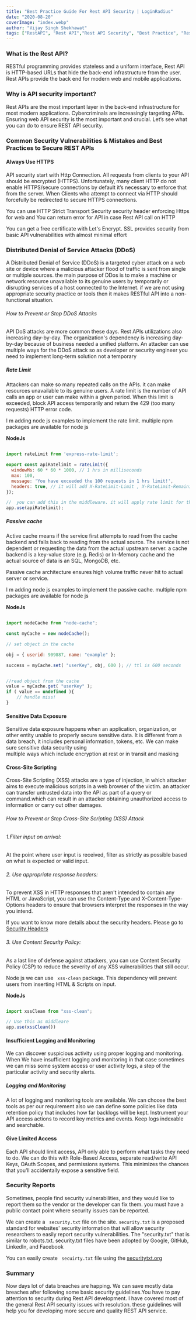 ```yaml
---
title: "Best Practice Guide For Rest API Security | LoginRadius"
date: "2020-08-20"
coverImage: "index.webp"
author: "Vijay Singh Shekhawat"
tags: ["RestAPI", "Rest API","Rest API Security", "Best Practice", "Rest API Developer Guide", "Security"]
---
```



### What is the Rest API?
RESTful programming provides stateless and a uniform interface, Rest API is HTTP-based URLs that hide the back-end infrastructure from the user. Rest APIs provide the back end for modern web and mobile applications. 

### Why is API security important?
Rest APIs are the most important layer in the back-end infrastructure for most modern applications. Cybercriminals are increasingly targeting APIs. Ensuring web API security is the most important and crucial. Let’s see what you can do to ensure REST API security.

### Common Security Vulnerabilities & Mistakes and Best Practices to Secure REST APIs

#### Always Use HTTPS 
API security start with Http Connection. All requests from clients to your API should be encrypted (HTTPS). Unfortunately, many client HTTP do not enable HTTPS/secure connections by default it’s necessary to enforce that from the server. When Clients who attempt to connect via HTTP should forcefully be redirected to secure HTTPS connections. 

You can use HTTP Strict Transport Security security header enforcing Https for web and You can return error for API in case Rest API call on HTTP


You can get a free certificate with Let's Encrypt. SSL provides security from basic API vulnerabilities with almost minimal effort

### Distributed Denial of Service Attacks (DDoS)
A Distributed Denial of Service (DDoS) is a targeted cyber attack on a web site or device where a malicious attacker flood of traffic is sent from single or multiple sources. the main purpose of DDos is to make a machine or network resource unavailable to its genuine users by temporarily or disrupting services of a host connected to the Internet. if we are not using appropriate security practice or tools then it makes RESTful API into a non-functional situation.


###### How to Prevent or Stop DDoS Attacks
API DoS attacks are more common these days. Rest APIs utilizations also increasing day-by-day. The organization's dependency is increasing day-by-day because of business needed a unified platform. An attacker can use multiple ways for the DDoS attack so as developer or security engineer you need to implement long-term solution not a temporary

##### Rate Limit
 Attackers can make so many repeated calls on the APIs. it can make resources unavailable to its genuine users. A rate limit is the number of API calls an app or user can make within a given period. When this limit is exceeded, block API access temporarily and return the 429 (too many requests) HTTP error code.

I m adding node js examples to implement the rate limit. multiple npm packages are available for node js

 **NodeJs**

```javascript

import rateLimit from 'express-rate-limit';

export const apiRatelimit = rateLimit({
  windowMs: 60 * 60 * 1000, // 1 hrs in milliseconds
  max: 100,
  message: 'You have exceeded the 100 requests in 1 hrs limit!', 
  headers: true, // it will add X-RateLimit-Limit , X-RateLimit-Remaining and Retry-After Headers in the request 
});

//  you can add this in the middleware. it will apply rate limit for the all requests 
app.use(apiRatelimit);


```


##### Passive cache
Active cache means if the service first attempts to read from the cache backend and falls back to reading from the actual source. The service is not dependent or requesting the data from the actual upstream server. a cache backend is a key-value store (e.g. Redis) or In-Memory cache and the actual source of data is an SQL, MongoDB, etc.

Passive cache architecture ensures high volume traffic never hit to actual server or service.

I m adding node js examples to implement the passive cache. multiple npm packages are available for node js

 **NodeJs**

```javascript

import nodeCache from "node-cache";

const myCache = new nodeCache();

// set object in the cache 

obj = { userid: 909887, name: "example" };

success = myCache.set( "userKey", obj, 600 ); // ttl is 600 seconds 


//read object from the cache 
value = myCache.get( "userKey" );
if ( value == undefined ){
	// handle miss!
}

```

#### Sensitive Data Exposure
Sensitive data exposure happens when an application, organization, or other entity unable to properly secure sensitive data. It is different from a data breach, it includes personal information, tokens, etc. We can make sure sensitive data security using  
multiple ways which include encryption at rest or in transit and masking 


#### Cross-Site Scripting
Cross-Site Scripting (XSS) attacks are a type of injection, in which attacker aims to execute malicious scripts in a web browser of the victim. an attacker can transfer untrusted data into the API as part of a query or command.which can result in an attacker obtaining unauthorized access to information or carry out other damages.

###### How to Prevent or Stop Cross-Site Scripting (XSS) Attack

###### 1.Filter input on arrival: 
At the point where user input is received, filter as strictly as possible based on what is expected or valid input.

###### 2. Use appropriate response headers:
To prevent XSS in HTTP responses that aren't intended to contain any HTML or JavaScript, you can use the Content-Type and X-Content-Type-Options headers to ensure that browsers interpret the responses in the way you intend.

If you want to know more details about the security headers. Please go to [Security Headers](/http-security-headers/)

###### 3. Use Content Security Policy: 
As a last line of defense against attackers, you can use Content Security Policy (CSP) to reduce the severity of any XSS vulnerabilities that still occur.

Node js we can use ` xss-clean` package. This dependency will prevent users from inserting HTML & Scripts on input.

 **NodeJs**

```javascript

import xssClean from "xss-clean";

// Use this as middleare 
app.use(xssClean())


```

#### Insufficient Logging and Monitoring
We can discover suspicious activity using proper logging and monitoring. When We have insufficient logging and monitoring in that case sometimes we can miss some system access or user activity logs, a step of the particular activity and security alerts. 

##### Logging and Monitoring
A lot of logging and monitoring tools are available. We can choose the best tools as per our requirement also we can define some policies like data retention policy that includes how far backlogs will be kept. Instrument your API access actions to record key metrics and events. Keep logs indexable and searchable.

#### Give Limited Access
Each API should limit access, API only able to perform what tasks they need to do. We can do this with Role-Based Access, separate read/write API Keys, OAuth Scopes, and permissions systems. This minimizes the chances that you’ll accidentally expose a sensitive field.

### Security Reports
Sometimes, people find security vulnerabilities, and they would like to report them so the vendor or the developer can fix them. you must have a public contact point where security issues can be reported.

We can create a ` security.txt` file on the site. `security.txt` is a proposed standard for websites' security information that will allow security researchers to easily report security vulnerabilities. The "security.txt" that is similar to robots.txt. security.txt files have been adopted by Google, GitHub, LinkedIn, and Facebook

You can easily create ` secuirty.txt` file using the [securitytxt.org](https://securitytxt.org/) 

### Summary
Now days lot of data breaches are happing. We can save mostly data breaches after following some basic security guidelines.You have to pay attention to security during Rest API development. I have covered most of the general Rest API security issues with resolution. these guidelines will help you for developing more secure and quality REST API service.